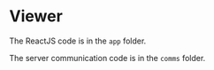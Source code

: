 # Viewer

The ReactJS code is in the `app` folder.

The server communication code is in the `comms` folder.

